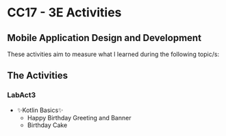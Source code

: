 # CC17 - 3E Activities
## Mobile Application Design and Development

These activities aim to measure what I learned during the following topic/s:

## The Activities
### LabAct3
- ✨Kotlin Basics✨
  - Happy Birthday Greeting and Banner
  - Birthday Cake
